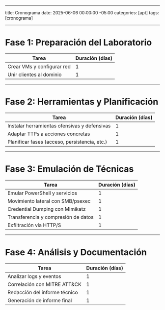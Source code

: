 
---
title: Cronograma
date: 2025-06-06 00:00:00 -05:00
categories: [apt]
tags: [cronograma]

---

# Fase 1: Preparación del Laboratorio 

| Tarea                                              | Duración (días) |
|----------------------------------------------------|-----------------|
| Crear VMs y configurar red                         | 1               |
| Unir clientes al dominio                           | 1               |

---

# Fase 2: Herramientas y Planificación

| Tarea                                              | Duración (días) |
|----------------------------------------------------|-----------------|
| Instalar herramientas ofensivas y defensivas       | 1               |
| Adaptar TTPs a acciones concretas                  | 1               |
| Planificar fases (acceso, persistencia, etc.)      | 1               |

---

# Fase 3: Emulación de Técnicas    

| Tarea                                              | Duración (días) |
|----------------------------------------------------|-----------------|
| Emular PowerShell y servicios                      | 1               |
| Movimiento lateral con SMB/psexec                  | 1               |
| Credential Dumping con Mimikatz                    | 1               |
| Transferencia y compresión de datos                | 1               |
| Exfiltración vía HTTP/S                            | 1               |

---

# Fase 4: Análisis y Documentación

| Tarea                                              |Duración (días) |
|----------------------------------------------------|----------------|
| Analizar logs y eventos                            | 1              |
| Correlación con MITRE ATT&CK                       | 1              |
| Redacción del informe técnico                      | 1              |
| Generación de informe final                        | 1              |
